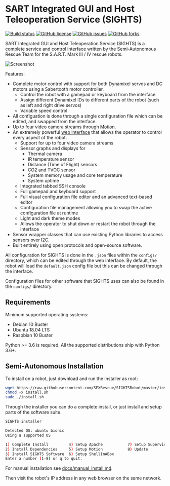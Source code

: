
# SART Integrated GUI and Host Teleoperation Service (SIGHTS)

[![Build status](https://img.shields.io/badge/build-passing-brightgreen)](https://www.sfxrescue.com)
[![GitHub license](https://img.shields.io/github/license/SFXRescue/SIGHTSRobot)](https://github.com/SFXRescue/SIGHTSRobot/blob/master/LICENSE)
[![GitHub issues](https://img.shields.io/github/issues/SFXRescue/SIGHTSRobot)](https://github.com/SFXRescue/SIGHTSRobot/issues)
[![GitHub forks](https://img.shields.io/github/forks/SFXRescue/SIGHTSRobot)](https://github.com/SFXRescue/SIGHTSRobot/network)

SART Integrated GUI and Host Teleoperation Service (SIGHTS) is a complete service and control interface written by the Semi-Autonomous Rescue Team for the S.A.R.T. Mark III / IV rescue robots.

![Screenshot](https://github.com/SFXRescue/SIGHTSInterface/blob/master/images/demo_screenshot_dark.png?raw=true "Screenshot of the interface")

Features:

- Complete motor control with support for both Dynamixel servos and DC motors using a Sabertooth motor controller.
  - Control the robot with a gamepad or keyboard from the interface
  - Assign different Dynamixel IDs to different parts of the robot (such as left and right drive servos)
  - Variable speed control
- All configuation is done through a single configuration file which can be edited, and swapped from the interface.
- Up to four video camera streams through [Motion](https://github.com/Motion-Project/motion).
- An extremely powerful [web interface](https://github.com/SFXRescue/SIGHTSInterface) that allows the operator to control every aspect of the robot.
  - Support for up to four video camera streams
  - Sensor graphs and displays for
    - Thermal camera
    - IR temperature sensor
    - Distance (Time of Flight) sensors
    - CO2 and TVOC sensor
    - System memory usage and core temperature
    - System uptime
  - Integrated tabbed SSH console
  - Full gamepad and keyboard support
  - Full visual configuration file editor and an advanced text-based editor
  - Configuration file management allowing you to swap the active configuration file at runtime
  - Light and dark theme modes
  - Allows the operator to shut down or restart the robot through the interface
- Sensor wrapper classes that can use existing Python libraries to access sensors over I2C.
- Built entirely using open protocols and open-source software.

All configuration for SIGHTS is done in the `.json` files within the `configs/` directory, which can be edited through the web interface. By default, the robot  will load the `default.json` config file but this can be changed through the interface.

Configuration files for other software that SIGHTS uses can also be found in the `configs/` directory.

## Requirements

Minimum supported operating systems:

- Debian 10 Buster
- Ubuntu 18.04 LTS
- Raspbian 10 Buster

Python >= 3.6 is required. All the supported distributions ship with Python 3.6+.

## Semi-Autonomous Installation

To install on a robot, just download and run the installer as root:

```sh
wget https://raw.githubusercontent.com/SFXRescue/SIGHTSRobot/master/install.sh
chmod +x install.sh
sudo ./install.sh
```

Through the installer you can do a complete install, or just install and setup parts of the software suite.

```sh
SIGHTS installer

Detected OS: ubuntu bionic
Using a supported OS

1) Complete Install         4) Setup Apache           7) Setup Supervisor
2) Install Dependencies     5) Setup Motion           8) Update
3) Install SIGHTS Software  6) Setup ShellInABox
Enter a number (1-8) or q to quit:
```

For manual installation see [docs/manual_install.md](docs/manual_install.md).

Then visit the robot's IP address in any web browser on the same network.